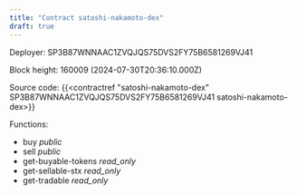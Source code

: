 ```yaml
---
title: "Contract satoshi-nakamoto-dex"
draft: true
---
```

Deployer: SP3B87WNNAAC1ZVQJQS75DVS2FY75B6581269VJ41


 



Block height: 160009 (2024-07-30T20:36:10.000Z)

Source code: {{<contractref "satoshi-nakamoto-dex" SP3B87WNNAAC1ZVQJQS75DVS2FY75B6581269VJ41 satoshi-nakamoto-dex>}}

Functions:

* buy _public_
* sell _public_
* get-buyable-tokens _read_only_
* get-sellable-stx _read_only_
* get-tradable _read_only_
